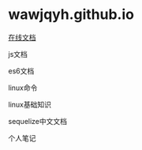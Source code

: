 # wawjqyh.github.io

[在线文档](http://wawjqyh.github.io)

js文档

es6文档

linux命令

linux基础知识

sequelize中文文档

个人笔记